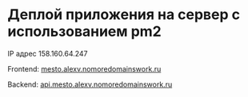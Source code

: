 # Деплой приложения на сервер с использованием pm2

IP адрес 158.160.64.247

Frontend: [mesto.alexv.nomoredomainswork.ru](https://mesto.alexv.nomoredomainswork.ru/)

Backend: [api.mesto.alexv.nomoredomainswork.ru](https://api.mesto.alexv.nomoredomainswork.ru/)
